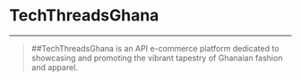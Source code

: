 # TechThreadsGhana
---
> ##TechThreadsGhana is an API e-commerce platform dedicated to showcasing and promoting the vibrant tapestry of Ghanaian fashion and apparel.
